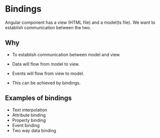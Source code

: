 # Bindings

Angular component has a view (HTML file) and a model(ts file). We want to establish communication between the two.

## Why

- To establish communication between model and view.

- Data will flow from model to view.

- Events will flow from view to model.

- This can be achieved by bindings.


## Examples of bindings

- Text interpolation
- Attribute binding
- Property binding
- Event binding
- Two way data binding
